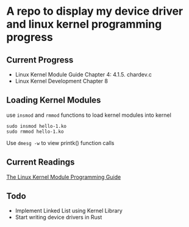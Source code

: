 # A repo to display my device driver and linux kernel programming progress

## Current Progress
* Linux Kernel Module Guide Chapter 4: 4.1.5. chardev.c 
* Linux Kernel Development Chapter 8

## Loading Kernel Modules
use `insmod` and `rmmod` functions to load kernel modules into kernel

```
sudo insmod hello-1.ko
sudo rmmod hello-1.ko
```

Use `dmesg -w` to view printk() function calls

## Current Readings
[The Linux Kernel Module Programming Guide](https://www.tldp.org/LDP/lkmpg/2.6/html/lkmpg.html#FTN.AEN520)

## Todo
* Implement Linked List using Kernel Library 
* Start writing device drivers in Rust
